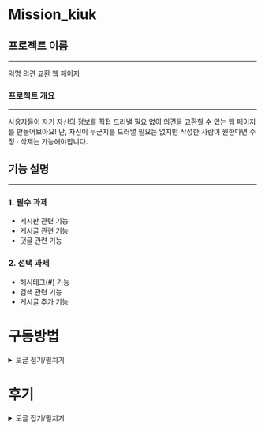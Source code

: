 # Mission_kiuk

## 프로젝트 이름

---

익명 의견 교환 웹 페이지

### 프로젝트 개요

---

사용자들이 자기 자신의 정보를 직접 드러낼 필요 없이 의견을 교환할 수 있는 웹 페이지를 만들어보아요!
단, 자신이 누군지를 드러낼 필요는 없지만 작성한 사람이 원한다면 수정 ∙ 삭제는 가능해야합니다.

## 기능 설명

---

### 1. 필수 과제

- 게시판 관련 기능
- 게시글 관련 기능
- 댓글 관련 기능

### 2. 선택 과제

- 해시태그(#) 기능
- 검색 관련 기능
- 게시글 추가 기능

# 구동방법
<details>
  <summary> 토글 접기/펼치기</summary>
  <div markdown="1">
    <hr>
    localhost:8080/board/home -> 기본 페이지
    <hr>
      <ul>
        <li>게시판</li>
        <p>
          게시판
          기본페이지에는 각 게시판들이 존재하며 게시판을 클릭하면 선택한 게시판으로 이동한다.
          전체글 보기를 누르면 모든 글을 볼 수 있다.
        </p>
        <li>게시글 작성</li>
        <p>
          게시글작성
          Home에서의 게시글 작성을 할때에는 게시판이 defalt로 선택되어 있지 않다.
          특정 게시판에서 게시글을 작성시에는 게시판이 현재 작성하는 게시판의 값으로 기본 설정 된다.
          게시글의 내용은 아래의 규칙을 지켜야 한다
          제목 -> 3글자 이상
          내용 -> 5글자 이상
          비밀번호 -> 3글자 이상
        </p>
        <li>해시태그</li>
        <p>
          해시태그
          게시글 작성 시 # 를 붙이면 해시태그가 자동으로 생성된다
          ex) #멋쟁이 #사자 #코드 #백엔드 #프론트엔드 #자바 #Java #Back_End
          #뒤에 인식가능한 글자는 알파벳과 언더바 (_) 와 한글 (ㄱㄱ , ㄴㄴ 와 같은 자음 혹은 모음만 있는 한글은 불가 )이다.
          해시태그를 클릭 시, 동일한 해시태그가 있는 글을 보여준다.
        </p>
        <li>게시글</li>
        <p>
          특정 게시판을 선택해서 들어가면 게시판에 맞는 게시글을 볼 수있다.
          게시글을 누르면 게시글을 내용을 볼 수 있다.
        </p>
        <li>수정,삭제</li>
        <p>
          수정,삭제는 게시글 작성 시 입력했던 패스워드를 입력시 진행할 수 있다.
        </p>
        <li>검색</li>
        <p>
          검색은 제목, 내용을 선택해서 검색할 수 있다.
          특정 게시판에서 검색시에는 그 게시판의 글들만 검색이 되고,
          전체글 보기에서 검색하면 모든 글을 검색할 수 있다.
        </p>
      </ul>
  </div>
</details>

# 후기
<details>
  <summary>토글 접기/펼치기</summary>
    <div markdowm="1">
      처음에는 Controoler, Entity, Repository, Service 가 어떤식으로 만들고 활용하는지 잘 몰랐는데,
      계속 하다보니 점점 더 익숙해지는 것 같다.  
      MVC패턴이 어떤식으로 흘러가는지 이해가 되는 것 같다.  
      Jpa도 마찬가지로 서버에서 데이터를 어떻게 가져오고 보내야 할지 프로젝트를 진행하면서 점점 더 깨달아 가는 것 같다.
    </div>
    <br>
    <br>
    <div markdowm="1">
      힘들었던 부분은 Entity에서 관계를 설정하는 것인데, One to Many, Many to One, Many to Many 등 관계를 어떻게 설정하고,
      어떻게 Mapping을 해줘야 하는지 너무 어려웠다.  
      서칭을 하며 관계를 설정하는것에 성공하였지만, 아직 이해도가 높지 않아서 이 부분에 관하여 더욱 더 학습을 해야할 것 같다.  
      또한 특정 Contolloer에서 Servie를 @Autowired 를 쓰지 않으면 NullPointerException이 나타나는데, 이것에 대한 원인을 잘 모르겠다.  
    </div>
    <br>
    <br>
    <div markdowm="1">
      아쉬웠던 부분은 아무래도 프론트쪽이다.  
      view 페이지를 먼저 작업을 해두었으면 편했을 것 같지만, 코드를 작성하며 그때 그때 페이지를 만들고 코드를 수정하다보니  
      나중에 view페이지를 꾸미려 해도 어디서부터 손을 대야할지 가늠이 잡히지 않았다.  
      추 후 다시 프로젝트를 진행한다면 View페이지를 어느정도 꾸며놓고 진행해야 백엔드 작업의 가독성도 좋아져서 작업도 수월할 것 같다.  
      또한 일정을 조금 더 빠뜻하게 잡았더라면 File 전송 까지 완성했을것 같은데, 못해서 아쉬움이 남는다.
    </div>
</details>



